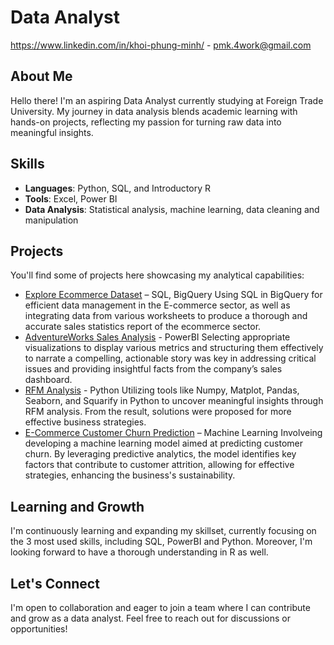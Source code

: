 # Data Analyst 
https://www.linkedin.com/in/khoi-phung-minh/ - pmk.4work@gmail.com

## About Me
Hello there! I'm an aspiring Data Analyst currently studying at Foreign Trade University. My journey in data analysis blends academic learning with hands-on projects, reflecting my passion for turning raw data into meaningful insights.

## Skills
- **Languages**: Python, SQL, and Introductory R
- **Tools**: Excel, Power BI
- **Data Analysis**: Statistical analysis, machine learning, data cleaning and manipulation

## Projects
You'll find some of projects here showcasing my analytical capabilities:
- [Explore Ecommerce Dataset](https://github.com/khoiphungminh/Explore-E-Commerce-Dataset) – SQL, BigQuery
Using SQL in BigQuery for efficient data management in the E-commerce sector, as well as integrating data from various worksheets to produce a thorough and accurate sales statistics report of the ecommerce sector.
- [AdventureWorks Sales Analysis](https://github.com/khoiphungminh/Adventure-Works-Sales-Dashboard) - PowerBI
Selecting appropriate visualizations to display various metrics and structuring them effectively to narrate a compelling, actionable story was key in addressing critical issues and providing insightful facts from the company’s sales dashboard.
- [RFM Analysis](https://github.com/khoiphungminh/Retail-Customer-RFM-Analysis) - Python
Utilizing tools like Numpy, Matplot, Pandas, Seaborn, and Squarify in Python to uncover meaningful insights through RFM analysis. From the result, solutions were proposed for more effective business strategies.
- [E-Commerce Customer Churn Prediction](https://github.com/khoiphungminh/E-Commerce-Customer-Churn-Analysis) – Machine Learning
Involveing developing a machine learning model aimed at predicting customer churn. By leveraging predictive analytics, the model identifies key factors that contribute to customer attrition, allowing for effective strategies, enhancing the business's sustainability.


## Learning and Growth
I'm continuously learning and expanding my skillset, currently focusing on the 3 most used skills, including SQL, PowerBI and Python. Moreover, I'm looking forward to have a thorough understanding in R as well.

## Let's Connect
I'm open to collaboration and eager to join a team where I can contribute and grow as a data analyst. Feel free to reach out for discussions or opportunities!
